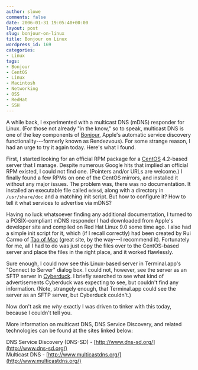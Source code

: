 ```yaml
---
author: slowe
comments: false
date: 2006-01-31 19:05:40+00:00
layout: post
slug: bonjour-on-linux
title: Bonjour on Linux
wordpress_id: 169
categories:
- Linux
tags:
- Bonjour
- CentOS
- Linux
- Macintosh
- Networking
- OSS
- RedHat
- SSH
---
```


A while back, I experimented with a multicast DNS (mDNS) responder for Linux. (For those not already "in the know," so to speak, multicast DNS is one of the key components of [Bonjour](http://www.apple.com/macosx/features/bonjour/), Apple's automatic service discovery functionality---formerly known as Rendezvous). For some strange reason, I had an urge to try it again today. Here's what I found.

First, I started looking for an official RPM package for a [CentOS](http://www.centos.org/) 4.2-based server that I manage. Despite numerous Google hits that implied an official RPM existed, I could not find one. (Pointers and/or URLs are welcome.) I finally found a few RPMs on one of the CentOS mirrors, and installed it without any major issues. The problem was, there was no documentation. It installed an executable file called `mdnsd`, along with a directory in `/usr/share/doc` and a matching init script. But how to configure it? How to tell it what services to advertise via mDNS?

Having no luck whatsoever finding any additional documentation, I turned to a POSIX-compliant mDNS responder I had downloaded from Apple's developer site and compiled on Red Hat Linux 9.0 some time ago. I also had a simple init script for it, which (if I recall correctly) had been created by Rui Carmo of [Tao of Mac](http://the.taoofmac.com/space) (great site, by the way---I recommend it). Fortunately for me, all I had to do was just copy the files over to the CentOS-based server and place the files in the right place, and it worked flawlessly.

Sure enough, I could now see this Linux-based server in Terminal.app's "Connect to Server" dialog box. I could not, however, see the server as an SFTP server in [Cyberduck](http://cyberduck.ch/). I briefly searched to see what kind of advertisements Cyberduck was expecting to see, but couldn't find any information. (Note, strangely enough, that Terminal.app could see the server as an SFTP server, but Cyberduck couldn't.)

Now don't ask me _why_ exactly I was driven to tinker with this today, because I couldn't tell you.

More information on multicast DNS, DNS Service Discovery, and related technologies can be found at the sites linked below:

DNS Service Discovery (DNS-SD) - [http://www.dns-sd.org/](http://www.dns-sd.org/)  
Multicast DNS - [http://www.multicastdns.org/](http://www.multicastdns.org/)
